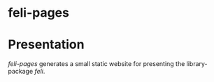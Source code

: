 feli-pages
==========


Presentation
============

*feli-pages* generates a small static website for presenting the library-package *feli*.


